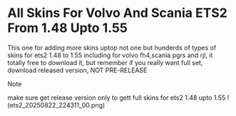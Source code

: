 # All Skins For Volvo And Scania ETS2 From 1.48 Upto 1.55
This one for adding more skins uptop not one but hunderds of types of skins for ets2 1.48 to 1.55 including for volvo fh4,scania pgrs and rjl, it totally free to download it, but remember if you really want full set, download released version, NOT PRE-RELEASE
> [!NOTE]
> make sure get release version only to gett full skins for ets2 1.48 upto 1.55
!(ets2_20250822_224311_00.png)
